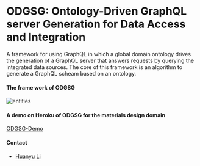 # ODGSG: Ontology-Driven GraphQL server Generation for Data Access and Integration
A framework for using GraphQL in which a global domain ontology drives the generation of a GraphQL server that answers requests by querying the integrated data sources. The core of this framework is an algorithm to generate a GraphQL scheam based on an ontology.

#### The frame work of ODGSG
![entities](https://huanyu-li.github.io/figures/odgsg/framework.png "The framework of ODGSG")

#### A demo on Heroku of ODGSG for the materials design domain
[ODGSG-Demo](https://odgsg-demo.herokuapp.com)

#### Contact

* [Huanyu Li](https://www.ida.liu.se/~huali50/)
